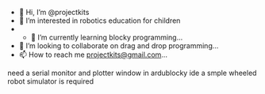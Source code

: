 - 👋 Hi, I’m @projectkits
- 👀 I’m interested in robotics education for children
- - 🌱 I’m currently learning blocky programming...
- 💞️ I’m looking to collaborate on drag and drop programming...
- 📫 How to reach me projectkits@gmail.com...

<!---
projectkits/projectkits is a ✨ special ✨ repository because its `README.md` (this file) appears on your GitHub profile.
You can click the Preview link to take a look at your changes.
--->
need a serial monitor and plotter window in ardublocky ide
a smple wheeled robot simulator is required
